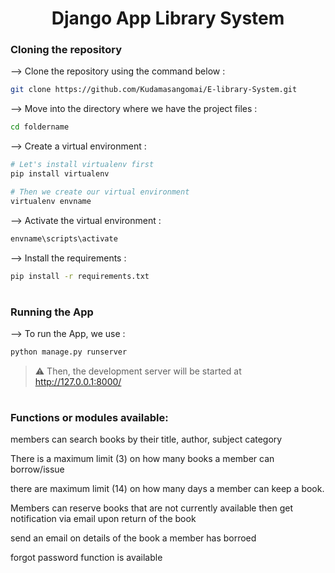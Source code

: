 <div align="center">


# Django App Library System
</div>

### Cloning the repository

--> Clone the repository using the command below :
```bash
git clone https://github.com/Kudamasangomai/E-library-System.git

```

--> Move into the directory where we have the project files : 
```bash
cd foldername

```

--> Create a virtual environment :
```bash
# Let's install virtualenv first
pip install virtualenv

# Then we create our virtual environment
virtualenv envname

```

--> Activate the virtual environment :
```bash
envname\scripts\activate

```

--> Install the requirements :
```bash
pip install -r requirements.txt

```

#

### Running the App

--> To run the App, we use :
```bash
python manage.py runserver

```

> ⚠ Then, the development server will be started at http://127.0.0.1:8000/

#

### Functions or modules available:

members can search books by their title, author, subject category

There is a  maximum limit (3) on how many books a member can borrow/issue

there are maximum limit (14) on how many days a member can keep a book.

Members can reserve books that are not currently available then get notification via email upon return of the book

send an email on details of the book a member has borroed

forgot password function is available



